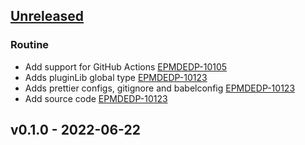 <a name="unreleased"></a>
## [Unreleased]

### Routine

- Add support for GitHub Actions [EPMDEDP-10105](https://jiraeu.epam.com/browse/EPMDEDP-10105)
- Adds pluginLib global type [EPMDEDP-10123](https://jiraeu.epam.com/browse/EPMDEDP-10123)
- Adds prettier configs, gitignore and babelconfig [EPMDEDP-10123](https://jiraeu.epam.com/browse/EPMDEDP-10123)
- Add source code [EPMDEDP-10123](https://jiraeu.epam.com/browse/EPMDEDP-10123)


<a name="v0.1.0"></a>
## v0.1.0 - 2022-06-22

[Unreleased]: https://github.com/epam/edp-headlamp/compare/v0.1.0...HEAD
